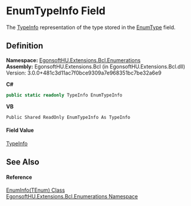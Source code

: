 # EnumTypeInfo Field


The <a href="https://learn.microsoft.com/dotnet/api/system.reflection.typeinfo" target="_blank" rel="noopener noreferrer">TypeInfo</a> representation of the type stored in the <a href="F_EgonsoftHU_Extensions_Bcl_Enumerations_EnumInfo_1_EnumType.md">EnumType</a> field.



## Definition
**Namespace:** <a href="N_EgonsoftHU_Extensions_Bcl_Enumerations.md">EgonsoftHU.Extensions.Bcl.Enumerations</a>  
**Assembly:** EgonsoftHU.Extensions.Bcl (in EgonsoftHU.Extensions.Bcl.dll) Version: 3.0.0+481c3d11ac7f0bce9309a7e968351bc7be32a6e9

**C#**
``` C#
public static readonly TypeInfo EnumTypeInfo
```
**VB**
``` VB
Public Shared ReadOnly EnumTypeInfo As TypeInfo
```



#### Field Value
<a href="https://learn.microsoft.com/dotnet/api/system.reflection.typeinfo" target="_blank" rel="noopener noreferrer">TypeInfo</a>

## See Also


#### Reference
<a href="T_EgonsoftHU_Extensions_Bcl_Enumerations_EnumInfo_1.md">EnumInfo(TEnum) Class</a>  
<a href="N_EgonsoftHU_Extensions_Bcl_Enumerations.md">EgonsoftHU.Extensions.Bcl.Enumerations Namespace</a>  
